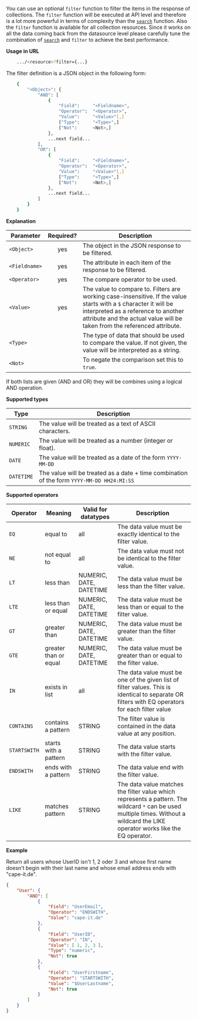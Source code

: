 You can use an optional ```filter``` function to filter the items in the response of collections. The ```filter``` function will be executed at API level and therefore is a lot more powerful in terms of complexity than the [```search```](#search_objects) function. Also the ```filter``` function is available for all collection resources. Since it works on all the data coming back from the datasource level please carefully tune the combination of [```search```](#search_objects) and ```filter``` to achieve the best performance.

**Usage in URL**
``` bash
    .../<resource>?filter={...}
```

The filter definition is a JSON object in the following form:
``` bash
    {
        "<Object>": {
            "AND": [
                {
                    "Field":     "<Fieldname>",
                    "Operator":  "<Operator>",
                    "Value":     "<Value>"[,]
                    ["Type":     "<Type>",]
                    ["Not":      <Not>,]
                },
                ...next field...
            ],
            "OR": [
                {
                    "Field":     "<Fieldname>",
                    "Operator":  "<Operator>",
                    "Value":     "<Value>"[,]
                    ["Type":     "<Type>",]
                    ["Not":      <Not>,]
                },
                ...next field...
            ]
        }
    }
```


**Explanation**

|Parameter|Required?|Description|
|-|:-:|-|
|```<Object>```|yes|The object in the JSON response to be filtered.|
|```<Fieldname>```|yes|The attribute in each item of the response to be filtered.|
|```<Operator>```|yes|The compare operator to be used.|
|```<Value>```|yes|The value to compare to. Filters are working case-insensitive. If the value starts with a ```$``` character it will be interpreted as a reference to another attribute and the actual value will be taken from the referenced attribute.|
|```<Type>```||The type of data that should be used to compare the value. If not given, the value will be interpreted as a string.|
|```<Not>```||To negate the comparison set this to ```true```.|

If both lists are given (AND and OR) they will be combines using a logical AND operation.


**Supported types**

|Type|Description|
|-|-|
|```STRING```|The value will be treated as a text of ASCII characters.|
|```NUMERIC```|The value will be treated as a number (integer or float).|
|```DATE```|The value will be treated as a date of the form ```YYYY-MM-DD```|
|```DATETIME```|The value will be treated as a date + time combination of the form ```YYYY-MM-DD HH24:MI:SS```|


**Supported operators**

|Operator|Meaning|Valid for datatypes|Description|
|-|-|-|-|
|```EQ```|equal to|all|The data value must be exactly identical to the filter value.|
|```NE```|not equal to|all|The data value must not be identical to the filter value.|
|```LT```|less than|NUMERIC, DATE, DATETIME|The data value must be less than the filter value.|
|```LTE```|less than or equal|NUMERIC, DATE, DATETIME|The data value must be less than or equal to the filter value.|
|```GT```|greater than|NUMERIC, DATE, DATETIME|The data value must be greater than the filter value.|
|```GTE```|greater than or equal|NUMERIC, DATE, DATETIME|The data value must be greater than or equal to the filter value.|
|```IN```|exists in list|all|The data value must be one of the given list of filter values. This is identical to separate OR filters with EQ operators for each filter value|
|```CONTAINS```|contains a pattern|STRING|The filter value is contained in the data value at any position.|
|```STARTSWITH```|starts with a pattern|STRING|The data value starts with the filter value.|
|```ENDSWITH```|ends with a pattern|STRING|The data value end with the filter value.|
|```LIKE```|matches pattern|STRING|The data value matches the filter value which represents a pattern. The wildcard ```*``` can be used multiple times. Without a wildcard the LIKE operator works like the EQ operator.|


**Example**

Return all users whose UserID isn't 1, 2 oder 3 and whose first name doesn't begin with their last name and whose email address ends with "cape-it.de".

``` json
{
    "User": {
        "AND": [
            {
                "Field": "UserEmail",
                "Operator": "ENDSWITH",
                "Value": "cape-it.de"
            },
            {
                "Field": "UserID",
                "Operator": "IN",
                "Value": [ 1, 2, 3 ],
                "Type": "numeric",
                "Not": true
            },
            {
                "Field": "UserFirstname",
                "Operator": "STARTSWITH",
                "Value": "$UserLastname",
                "Not": true
            }
        ]
    }
}
```